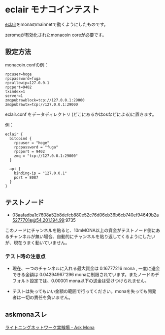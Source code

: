 # eclair モナコインテスト

[eclair](https://github.com/ACINQ/eclair)をmonaのmainnetで動くようにしたものです。

zeromqが有効化されたmonacoin coreが必要です。

## 設定方法

monacoin.confの例：

    rpcuser=hoge
    rpcpassword=fuga
    rpcallowip=127.0.0.1
    rpcport=9402
    txindex=1
    server=1
    zmqpubrawblock=tcp://127.0.0.1:29000
    zmqpubrawtx=tcp://127.0.0.1:29000

eclair.conf をデータディレクトリ (どこにあるかはosなどによる)に置きます。

例：

    eclair {
      bitcoind {
        rpcuser = "hoge"
        rpcpassword = "fuga"
        rpcport = 9402
        zmq = "tcp://127.0.0.1:29000"
      }
    
      api {
        binding-ip = "127.0.0.1"
        port = 8087
      }
    }

## テストノード

* 03aafadba1c7608a52b8defcb880e52c76d06eb36b6cb740ef94649b2a5277701e@54.201.194.99:9735

このノードにチャンネルを貼ると、10mMONA以上の資金がテストノード側にあるチャンネルが無い場合、自動的にチャンネルを貼り返してくるようにしたいが、現在うまく動いていません。

### テスト時の注意点

* 現在、一つのチャンネルに入れる最大資金は 0.16777216 mona , 一度に送金できる金額は 0.04294967'296 monaに制限されています。またノードのデフォルト設定では、0.00001 mona以下の送金は受けつけられません。

* テストは失ってもいい金額の範囲で行ってください。monaを失っても開発者は一切の責任を負いません。

## askmonaスレ

[ライトニングネットワーク実験場 - Ask Mona](http://askmona.org/4955)

